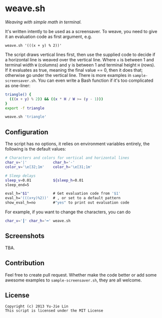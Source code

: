 weave.sh
========

*Weaving with simple math in terminal.*

It's written intently to be used as a screensaver. To weave, you need to give it an evaluation code as first argument, e.g.

    weave.sh '(((x + y) % 2))'

The script draws vertical lines first, then use the supplied code to decide if a horizontal line is weaved over the vertical line. Where `x` is between 1 and terminal width `W` (columns)  and y is between 1 and terminal height `H` (rows). If it evaluates as true, meaning the final value == 0, then it does that; otherwise go under the vertical line. There is more examples in `sample-screensaver.sh`. You can even write a Bash function if it's too complicated as one-liner:

```bash
triangle() {
  (((x + y) % 2)) && ((x * H / W >= (y - 1)))
}
export -f triangle

weave.sh 'triangle'
```

Configuration
-------------

The script has no options, it relies on environment variables entirely, the following is the default values:

```bash
# Characters and colors for vertical and horizontal lines
char_v='|'            char_h='-'
color_v='\e[32;1m'    color_h='\e[31;1m'

# Sleep delays
sleep_v=0.01          ${sleep_h=0.01
sleep_end=5

eval_h="$1"           # Get evaluation code from '$1'
eval_h='(((x+y)%2))'  # , or set to a default pattern
show_eval_h=no        #"yes" to print out evaluation code
```

For example, if you want to change the characters, you can do

```bash
char_v='┃' char_h='━' weave.sh
```

Screenshots
-----------

TBA.

Contribution
------------

Feel free to create pull request. Whether make the code better or add some awesome examples to `sample-screensaver.sh`, they are all welcome.

License
-------

    Copyright (c) 2013 Yu-Jie Lin
    This script is licensed under the MIT License
